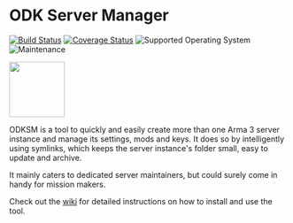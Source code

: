 # ODK Server Manager
[![Build Status](https://travis-ci.com/CarloDePieri/odk_servermanager.svg?branch=master)](https://travis-ci.com/CarloDePieri/odk_servermanager)
[![Coverage Status](https://coveralls.io/repos/github/CarloDePieri/odk_servermanager/badge.svg?branch=master)](https://coveralls.io/github/CarloDePieri/odk_servermanager?branch=master)
![Supported Operating System](https://img.shields.io/badge/os-Windows-blue)
![Maintenance](https://img.shields.io/maintenance/yes/2020)

[<img src="https://www.odkclan.it/immagini/loghi/logo_home.png" height="100">](https://www.odkclan.it/)

ODKSM is a tool to quickly and easily create more than one Arma 3 server instance and manage its settings, mods and keys. It does 
so by intelligently using symlinks, which keeps the server instance's folder small, easy to update and archive.

It mainly caters to dedicated server maintainers, but could surely come in handy for mission makers. 

Check out the [wiki](https://github.com/CarloDePieri/odk_servermanager/wiki) for detailed instructions on how to install and use the tool.
